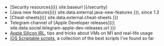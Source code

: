 
- [Security resources]({{ site.baseurl }}/security)
- [Java new features]({{ site.data.external.java-new-features }}), since 1.3
- [Cheat-sheets]({{ site.data.external.cheat-sheets }})
- Telegram channel of [Apple Developer releases]({{ site.data.social.telegram-apple-dev-releases.url }})
- [Apple Silicon IRL](https://a.fpira.com/applesilicon), tips and tricks about VMs on M1 and real-life usage
- [iOS Scriptable scripts](https://a.fpira.com/scriptable), a collection of the best scripts I've found so far
